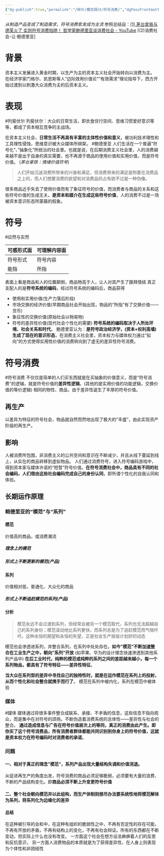 ```yaml
---
{"dg-publish":true,"permalink":"/碎片/概念探讨/符号消费/","dgPassFrontmatter":true}
---
```



*从制造产品变成了制造需求，符号消费愈发成为主流*
参照总结自：[(1) 茅台拿铁与德芙火了 实则符号消费陷阱！ 哲学家鲍德里亚谈消费社会 - YouTube](https://www.youtube.com/watch?v=2DtS7490Kqc&ab_channel=Yoloidea)
[(2)消费社会-让·鲍德里亚]
# 背景
资本主义发展进入黄金时期，以生产为主的资本主义社会开始转向以消费为主。
在经济学家门格尔、凯恩斯等人“边际效用价值论”“有效需求”理论指导下，西方开始过渡到以刺激大众消费为主的后资本主义。
# 表现
#列斐伏尔
列斐伏尔：大众的日常生活，即衣食住行空间、思维习惯爱好意识等等，都成了资本相互竞争的主战场。

在资本主义社会，**日常生活不再具有丰富的主体性价值和意义**，被功利技术理性和工具理性侵蚀，思维意识被大众媒体所绑架。
#鲍德里亚
人们生活在一个普遍“符号化”、”抽象化“所统治的社会里。也就是说，在后期消费主义社会里，人的消费越来越不是出于自身的真实需要，也不再源于商品的使用价值和实用价值，而是符号价值。
(*茅台拿铁：情绪价值符号*)
>人们开始沉迷消费所带来的兴奋和满足，但消费带来的满足是附着在消费品之上的，而人们想要消费的欲望和对消费品的占有欲不过是一种伪像。

很多商品近乎失去了使用价值而有了象征符号的价值，而消费者与商品的关系和这些符号价值的生成无关。**是资本和媒介在生成这些符号价值**，人的消费不过是一场被资本意识形态所蒙蔽的假象。
# 符号
#应然与实然 

| 可感形式面 | 可理解内容面 |
| ---------- | ------------ |
| 符号形式   | 符号内容     |
| 能指           |所指              |

表面上看是商品和人的位置颠倒，商品物高于人，让人对其产生了膜拜情结
真正支配人的是**符号系统的编码**，经过符号系统的编码后，商品获得
- 使用和实用价值(生产力落后阶段)
- 市场交换的经济价值(早期商品社会开始出现，物品的“所指”有了交换价值——货币)
- 象征性的交换价值(原始社会以物易物)
- 符号的差异性价值(现代社会个性化的需要)
**符号系统的编码取决于人所处环境、社会关系和时代**。
鲍德里亚认为：**是符号政治经济学，(资本+权利高墙)生成了现在的意识形态**，在消费主义社会里，资本权力与媒体权力通过“拟向”的方式使得实用性价值的消费转向到了虚无的差异性符号消费。
# 符号消费
#符号消费
不仅仅是简单的人们买东西就是在买抽象的价值意义，而是“符号消费”的逻辑，就是符号价值的**差异性逻辑**。(其他的是实用价值的功能逻辑，交换价值的等价逻辑)
相同的物性、商品，由于差异性诞生了丰厚的符号价值。
## 再生产
以差异为特征的符号社会，物品就自然而然地出现了极大的“丰盛”，由此实现资产阶级的再生产。
## 影响
人被消费所包围，非消费主义的公共空间和意识在不断减少，并且从线下蔓延到线上，从实在的商品转移到虚拟物品。
人们通过消费符号，进入符号编码游戏中，得到资本家与媒体许诺的“短暂”符号价值。**在符号消费社会中，商品具有不同的社会编码，人们借由这些社会编码完成自己的身份认同**，即所谓个性化的自我认同和体验。
## 长期运作原理
### 鲍德里亚的“模范”与“系列”
#### 模范
价值高的商品，或消费潮流
##### 理念上的模范
##### 形式上不断更新的模范(产品)
#### 系列
价值相对低，普通化、大众化的商品
##### 形式上不断追赶模范的系列(产品)
#### 分析
>模范永远不会过渡到系列，但经常会被另一个模范取代，系列也无法超越自己的系列身份；模范滚动地比系列更快，而系列总是为了追赶模范而气喘吁吁。这种永恒的期望和永恒的失望，正是社会生产层级计划好的动态

模范也会渗透进系列，并整合系列，在系列中处处存在。**如今”模范“不断加速整合在工业生产之中，朝向”系列“开放**
(如苹果、华为的设计理念快速渗透到其他系列产品中)
**在后工业时代，纯粹的模范或纯粹的系列之间的差距越来越小，每一个系列物品，都具有了符号特征——差异性特征**。

**当大众在系列型的差异中寻找自己的独特性时，就是在运作模范在系列上的投射，从而个性化和社会整合就携手而行了**。
模范在系列中被内化，系列在模范中被体验
### 媒体
#媒体
媒体通过将很多事件整合成联系、承接、不矛盾的信息，这些信息不指向观众，而是集中在对符号的颂扬。不断伪造着消费系统的总体性——差异性与社会的整合。
**通过造成信息与广告在符号价值层次上的等同，真正的消费由此产生。即你买了这个符号消费品，所有消费者群体都能共同识别到你身上的符号价值，这就是资本权力在符号编码时对消费者的承诺**。
### 问题
#### 一、相对于真正的理念”模范“，系列产品出现大量结构失调和价值消退。
从促进再生产的角度出发，符号消费的商品必须足够脆弱，必须要有大量的浪费、不断的产品结构变化。即**商品必须不断上升变更符号价值**
#### 二、整个社会朝向模范并以此组构，而生产体制则想尽办法要系统性地将模范解体为系列，将系列化为边缘化的差异
#### 总结
在这种被引导的会和中，在这种有组织的脆弱性之中，不再有否定性的存在可能，不再有开放的矛盾，不再有结构上的变化，不再有社会辩证。所有的东西都在不断变动，但实际上什么也没有改变。
一方面这个社会在想方设法麻痹着人们的反思和反抗意识，
另一方面人消费物品的本质就是为了获得差异性，在人身上则表现为个体性和非团结性